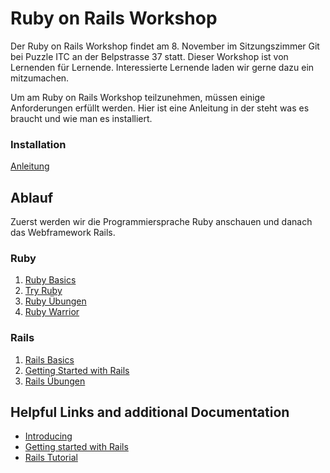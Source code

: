 # Ruby on Rails Workshop

Der Ruby on Rails Workshop findet am 8. November 
im Sitzungszimmer Git bei Puzzle ITC an der Belpstrasse 37 statt.
Dieser Workshop ist von Lernenden für Lernende. Interessierte Lernende laden wir gerne 
dazu ein mitzumachen.

Um am Ruby on Rails Workshop teilzunehmen, müssen einige Anforderungen erfüllt werden. Hier ist eine Anleitung in der steht was es braucht und wie man es installiert.

### Installation
[Anleitung](homework/manual.md)

## Ablauf

Zuerst werden wir die Programmiersprache Ruby anschauen und danach das Webframework Rails.

### Ruby
1. [Ruby Basics](ruby/01_basics.md)
1. [Try Ruby](ruby/02_try_ruby.md)
1. [Ruby Übungen](ruby/03_exercises.md)
1. [Ruby Warrior](ruby/04_warrior.md)

### Rails
1. [Rails Basics](rails/01_basics.md)
1. [Getting Started with Rails](rails/02_getting_started.md)
1. [Rails Übungen](rails/03_exercises.md)

## Helpful Links and additional Documentation

- [Introducing](http://kottans.org/ruby-slides/public/rubybasics/#run-files)
- [Getting started with Rails](http://guides.rubyonrails.org/getting_started.html)
- [Rails Tutorial](https://www.tutorialspoint.com/ruby-on-rails/rails-directory-structure.htm)
